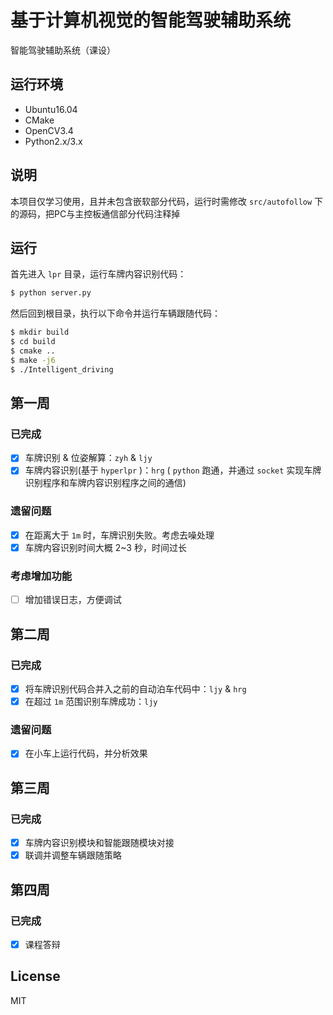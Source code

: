 # 基于计算机视觉的智能驾驶辅助系统
智能驾驶辅助系统（课设）

## 运行环境
- Ubuntu16.04  
- CMake  
- OpenCV3.4  
- Python2.x/3.x

## 说明
本项目仅学习使用，且并未包含嵌软部分代码，运行时需修改 `src/autofollow` 下的源码，把PC与主控板通信部分代码注释掉

## 运行

首先进入 `lpr` 目录，运行车牌内容识别代码：
```bash
$ python server.py
```

然后回到根目录，执行以下命令并运行车辆跟随代码：
```bash
$ mkdir build
$ cd build
$ cmake ..
$ make -j6
$ ./Intelligent_driving
```

## 第一周

### 已完成
- [x] 车牌识别 & 位姿解算：`zyh` & `ljy`
- [x] 车牌内容识别(基于 `hyperlpr` )：`hrg` ( `python` 跑通，并通过 `socket` 实现车牌识别程序和车牌内容识别程序之间的通信)

### 遗留问题
- [x] 在距离大于 `1m` 时，车牌识别失败。考虑去噪处理
- [x] 车牌内容识别时间大概 2~3 秒，时间过长

### 考虑增加功能
- [ ] 增加错误日志，方便调试

## 第二周

### 已完成
- [x] 将车牌识别代码合并入之前的自动泊车代码中：`ljy` & `hrg`
- [x] 在超过 `1m` 范围识别车牌成功：`ljy`

### 遗留问题
- [x] 在小车上运行代码，并分析效果

## 第三周

### 已完成
- [x] 车牌内容识别模块和智能跟随模块对接
- [x] 联调并调整车辆跟随策略

## 第四周

### 已完成
- [x] 课程答辩

## License
MIT
